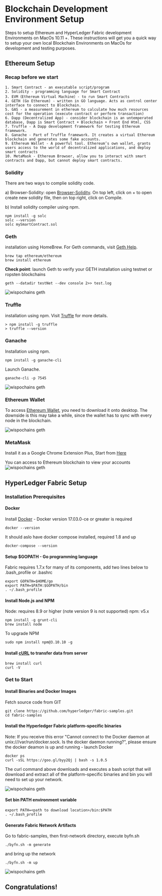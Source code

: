 # Blockchain Development Environment Setup

Steps to setup Ethereum and HyperLedger Fabric development Environments on MacOs 10.11 +. 
These instructions will get you a quick way to setup your own local Blockchain Environments on MacOs for development and testing purposes.

## Ethereum Setup

### Recap before we start
    
    1. Smart Contract - an executable script/program
    2. Solidity - programming language for Smart Contract
    3. EVM（Ethereum Virtual Machine）- to run Smart Contracts
    4. GETH (Go Ethereum) - written in GO language. Acts as control center interface to connect to Blockchain.
    5. GAS - a measurement in ethereum to calculate how much resources cost for the operation (execute contract or perform transaction)
    6. Dapp (Decentralized App) - consider blockchain is an untemperated database, Dapp is Smart Contract + Blockchain + Front End Html, CSS
    7. Truffle - A Dapp development framework for testing Ethereum framework.
    8. Ganache - Part of Truffle framework. It creates a virtual Ethereum blockchain and generates some fake accounts.
    9. Ethereum Wallet - A powerful tool. Ethereum’s own wallet, grants users access to the world of decentralized applications, and deploy smart contracts
    10. MetaMask - Ethereum Browser, allow you to interact with smart contracts and Dapp, but cannot deploy smart contracts.
    
### Solidity

There are two ways to complie solidity code. 

  a) Browser-Solidity: open [Browser-Solidity](http://remix.ethereum.org/). On top left, click on + to open create new solidity file, then on top right, click on Compile.
  
  b) Install solidity compiler using npm. 

```
npm install -g solc
solc --version
solc mySmartContract.sol
```

### Geth

installation using HomeBrew. For Geth commands, visit [Geth Help](https://github.com/ethereum/go-ethereum/wiki/Command-Line-Options).

```
brew tap ethereum/ethereum
brew install ethereum
```

**Check point**: launch Geth to verify your GETH installation using testnet or ropsten blockchains

```
geth --datadir testNet --dev console 2>> test.log
```
![wispochains geth](https://github.com/rosecondon/wispochains/blob/master/img/geth.png)

### Truffle

installation using npm. Visit [Truffle](http://truffleframework.com) for more details.

```
> npm install -g truffle
> truffle --version
```

### Ganache

Installation using npm.

```
npm install -g ganache-cli
```
Launch Ganache.

```
ganache-cli -p 7545
```
![wispochains geth](https://github.com/rosecondon/wispochains/blob/master/img/ganache.png)

### Ethereum Wallet
To access [Ethereum Wallet](https://github.com/ethereum/mist/releases), you need to download it onto desktop. The downside is this may take a while, since the wallet has to sync with every node in the blockchain.

![wispochains geth](https://github.com/rosecondon/wispochains/blob/master/img/ethereum_wallet.png)

### MetaMask

Install it as a Google Chrome Extension Plus, Start from [Here](https://metamask.io)

You can access to Ethereum blockchain to view your accounts
![wispochains geth](https://github.com/rosecondon/wispochains/blob/master/img/metaMask_Acct.png)

## HyperLedger Fabric Setup

### Installation Prerequisites

#### Docker

Install [Docker](https://docs.docker.com/install/) - Docker version 17.03.0-ce or greater is required

```
docker --version
```
It should aslo have docker compose installed, required 1.8 and up
```
docker-compose --version
```

#### Setup $GOPATH - Go programming language 

Fabric requires 1.7.x for many of its components, add two lines below to .bash_profile or .bashrc

```
export GOPATH=$HOME/go
export PATH=$PATH:$GOPATH/bin
. ~/.bash_profile
```

#### Install Node.js and NPM
Node: requires 8.9 or higher (note version 9 is not supported)
npm: v5.x

```
npm install -g grunt-cli
brew install node
```
To upgrade NPM
```
sudo npm install npm@3.10.10 -g
```

#### Install [cURL](https://curl.haxx.se/download.html) to transfer data from server
```
brew install curl
curl -V
```

### Get to Start

#### Install Binaries and Docker Images
Fetch source code from GIT
```
git clone https://github.com/hyperledger/fabric-samples.git
cd fabric-samples
```

#### Install the Hyperledger Fabric platform-specific binaries
Note: If you receive this error "Cannot connect to the Docker daemon at unix:///var/run/docker.sock. Is the docker daemon running?", please ensure the docker deamon is up and running - launch Docker

```
docker ps
curl -sSL https://goo.gl/byy2Qj | bash -s 1.0.5
```
The curl command above downloads and executes a bash script that will download and extract all of the platform-specific binaries and bin you will need to set up your network.

![wispochains geth](https://github.com/rosecondon/wispochains/blob/master/img/fabricBinary.png)

#### Set bin PATH environment variable

```
export PATH=<path to download location>/bin:$PATH
. ~/.bash_profile
```

#### Generate Fabric Network Artifacts
Go to fabric-samples, then first-network directory, execute byfn.sh

```
./byfn.sh -m generate
```

and bring up the network
```
./byfn.sh -m up
```

![wispochains geth](https://github.com/rosecondon/wispochains/blob/master/img/fabricUp.png)

## Congratulations!
